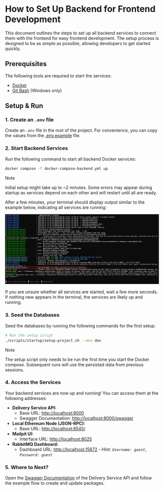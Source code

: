 # How to Set Up Backend for Frontend Development

This document outlines the steps to set up all backend services to connect them with the frontend for easy frontend development. The setup process is designed to be as simple as possible, allowing developers to get started quickly.

## Prerequisites

The following tools are required to start the services:

- [Docker](https://www.docker.com/)
- [Git Bash](https://git-scm.com/) (Windows only)

## Setup & Run

### 1. Create an `.env` file

Create an `.env` file in the root of the project. For convenience, you can copy the values from the [.env.example](../../.env.example) file.

### 2. Start Backend Services

Run the following command to start all backend Docker services:

```bash
docker compose -f docker-compose-backend.yml up
```

> [!NOTE]
> Initial setup might take up to ~2 minutes. Some errors may appear during startup as services depend on each other and will restart until all are ready.

After a few minutes, your terminal should display output similar to the example below, indicating all services are running:

![Terminal Output Example](../assets/services-are-ready-output.png)

If you are unsure whether all services are started, wait a few more seconds. If nothing new appears in the terminal, the services are likely up and running.

### 3. Seed the Databases

Seed the databases by running the following commands for the first setup:

```bash
# Run the setup script
./scripts/startup/setup-project.sh --env dev
```

> [!NOTE]
> The setup script only needs to be run the first time you start the Docker compose. Subsequent runs will use the persisted data from previous sessions.

### 4. Access the Services

Your backend services are now up and running! You can access them at the following addresses:

- **Delivery Service API:**
  - Base URL: [http://localhost:8000](http://localhost:8000)
  - Swagger Documentation: [http://localhost:8000/swagger](http://localhost:8000/swagger)
- **Local Ethereum Node (JSON-RPC):**
  - Base URL: [http://localhost:8545/](http://localhost:8545/)
- **Mailpit UI:**
  - Interface URL: [http://localhost:8025](http://localhost:8025)
- **RabbitMQ Dashboard:**
  - Dashboard URL: [http://localhost:15672](http://localhost:15672) - _Hint: `Username: guest, Password: guest`_

### 5. Where to Next?

Open the [Swagger Documentation](http://localhost:8000/swagger) of the Delivery Service API and follow the example flow to create and update packages.
